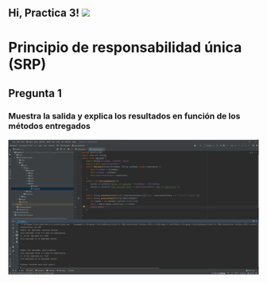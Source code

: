 <h2> Hi, Practica 3! <img src="https://i.imgur.com/jbvlrax.gif" width="50"></h2>

# Principio de responsabilidad única (SRP)
<!--# Pregunta 1-->
## Pregunta 1
### Muestra la salida y explica los resultados en función de los métodos entregados

<img src="https://github.com/CarlosMoscol/Practica3_NoSolid_Solid/blob/master/PruebasImagenes/SRP_Pregunta1.png">

